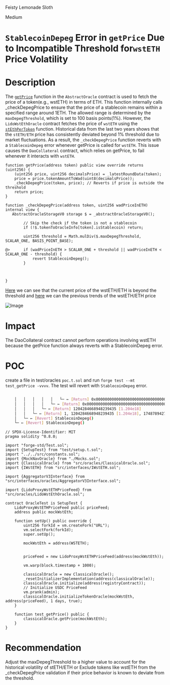 Feisty Lemonade Sloth

Medium

# `StablecoinDepeg` Error in `getPrice` Due to Incompatible Threshold for`wstETH` Price Volatility

# Description
The [`getPrice`](https://github.com/sherlock-audit/2025-05-usual-eth0/blob/995d35f32c762aec7f678292b8702bc71aec1247/eth0-protocol/src/oracles/AbstractOracle.sol#L103) function in the `AbstractOracle` contract is used to fetch the price of a token(e.g., wstETH) in terms of ETH. This function internally calls _checkDepegPrice to ensure that the price of a stablecoin remains within a specified range around 1ETH. The allowed range is determined by the `maxDepegThreshold`, which is set to 100 basis points(1%).
However, the `LidoWstEthOracle` contract fetches the price of `wstETH` using the [`stEthPerToken`](https://github.com/sherlock-audit/2025-05-usual-eth0/blob/995d35f32c762aec7f678292b8702bc71aec1247/eth0-protocol/src/oracles/LidoWstEthOracle.sol#L86) function. Historical data from the last two years shows that the `stETH/ETH` price has consistently deviated beyond 1% threshold due to market fluctuations. As a result, the `_checkDepegPrice` function reverts with a `StablecoinDepeg` error whenever getPrice is called for `wstETH`.
This issue causes the `DaoCollateral` contract, which relies on getPrice, to fail whenever it interacts with `wstETH`.

```solidity
function getPrice(address token) public view override returns (uint256) {
    (uint256 price, uint256 decimalsPrice) = _latestRoundData(token);
    price = price.tokenAmountToWad(uint8(decimalsPrice));
    _checkDepegPrice(token, price); // Reverts if price is outside the threshold
    return price;
}
```

```solidity
function _checkDepegPrice(address token, uint256 wadPriceInETH) internal view {
   AbstractOracleStorageV0 storage $ = _abstractOracleStorageV0();

        // Skip the check if the token is not a stablecoin
        if (!$.tokenToOracleInfo[token].isStablecoin) return;

        uint256 threshold = Math.mulDiv($.maxDepegThreshold, SCALAR_ONE, BASIS_POINT_BASE);

@>      if (wadPriceInETH > SCALAR_ONE + threshold || wadPriceInETH < SCALAR_ONE - threshold) {
            revert StablecoinDepeg();
        }



}
```

[Here](https://etherscan.io/address/0x7f39c581f595b53c5cb19bd0b3f8da6c935e2ca0#readContract#F10) we can see that the current price of the wstETH/ETH is beyond the threshold and [here](https://www.coingecko.com/en/coins/wrapped-steth/eth) we can the previous trends of the wstETH/ETH price 

![Image](https://sherlock-files.ams3.digitaloceanspaces.com/gh-images/72d9e108-9c6d-42de-ae09-4c2bd9121f0e)
# Impact 
The DaoCollateral contract cannot perform operations involving wstETH because the getPrice function always reverts with a StablecoinDepeg error.


# POC
create a file in test/oracles `poc.t.sol` and run `forge test --mt test_getPrice -vvvv`. The test will revert with `StablecoinDepeg` error.

```sh

    │   │   │   │   │   └─ ← [Return] 0x00000000000000000000000000000000000000000000000010b67a869d1bd44b
    │   │   │   │   └─ ← [Return] 0x00000000000000000000000000000000000000000000000010b67a869d1bd44b
    │   │   │   └─ ← [Return] 1204284668948239435 [1.204e18]
    │   │   └─ ← [Return] 1, 1204284668948239435 [1.204e18], 1748789427 [1.748e9], 1748789427 [1.748e9], 1
    │   └─ ← [Revert] StablecoinDepeg()
    └─ ← [Revert] StablecoinDepeg()

```

```solidity
// SPDX-License-Identifier: MIT
pragma solidity ^0.8.0;

import "forge-std/Test.sol";
import {SetupTest} from "test/setup.t.sol";
import "../../src/constants.sol";
import {MockNavOracle} from "./Mocks.sol";
import {ClassicalOracle} from "src/oracles/ClassicalOracle.sol";
import {IWstETH} from "src/interfaces/IWstETH.sol";

import {AggregatorV3Interface} from "src/interfaces/oracles/AggregatorV3Interface.sol";

import {LidoProxyWstETHPriceFeed} from "src/oracles/LidoWstEthOracle.sol";

contract OracleTest is SetupTest {
    LidoProxyWstETHPriceFeed public priceFeed;
    address public mockWstEth;

    function setUp() public override {
        uint256 forkId = vm.createFork("URL");
        vm.selectFork(forkId);
        super.setUp();

        mockWstEth = address(WSTETH);


        priceFeed = new LidoProxyWstETHPriceFeed(address(mockWstEth));

        vm.warp(block.timestamp + 1000);

        classicalOracle = new ClassicalOracle();
        _resetInitializerImplementation(address(classicalOracle));
        classicalOracle.initialize(address(registryContract));
        // Initialize USDC PriceFeed
        vm.prank(admin);
        classicalOracle.initializeTokenOracle(mockWstEth, address(priceFeed), 1 days, true);
    }

    function test_getPrice() public {
        classicalOracle.getPrice(mockWstEth);
    }
}

```

# Recommendation 
Adjust the maxDepegThreshold to a higher value to account for the historical volatility of stETH/ETH or Exclude tokens like wstETH from the _checkDepegPrice validation if their price behavior is known to deviate from the threshold.